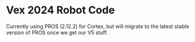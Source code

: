 # Vex 2024 Robot Code

Currently using PROS (2.12.2) for Cortex, but will migrate to the latest stable version of PROS once we get our V5 stuff.
